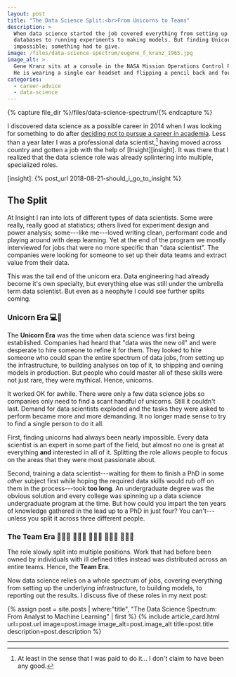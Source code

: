 ```yaml
---
layout: post
title: "The Data Science Split:<br>From Unicorns to Teams"
description: >
  When data science started the job covered everything from setting up
  databases to running experiments to making models. But finding Unicorns was
  impossible; something had to give.
image: /files/data-science-spectrum/eugene_f_kranz_1965.jpg
image_alt: >
  Gene Kranz sits at a console in the NASA Mission Operations Control Room.
  He is wearing a single ear headset and flipping a pencil back and forth.
categories:
  - career-advice
  - data-science
---
```


{% capture file_dir %}/files/data-science-spectrum/{% endcapture %}

I discovered data science as a possible career in 2014 when I was looking for
something to do after [deciding not to pursue a career in academia][phd]. Less
than a year later I was a professional data scientist,[^pro] having moved
across country and gotten a job with the help of [Insight][insight]. It was
there that I realized that the data science role was already splintering into
multiple, specialized roles.

[^pro]: At least in the sense that I was paid to do it... I don't claim to
    have been any good.

[phd]: /blog/should-i-get-a-phd/#but-there-are-no-jobs
[insight]: {% post_url 2018-08-21-should_i_go_to_insight %}

## The Split

At Insight I ran into lots of different types of data scientists. Some were
really, really good at statistics; others lived for experiment design and
power analysis; some---like me---loved writing clean, performant code and
playing around with deep learning. Yet at the end of the program we mostly
interviewed for jobs that were no more specific than "data scientist". The
companies were looking for someone to set up their data teams and extract
value from their data.

This was the tail end of the unicorn era. Data engineering had already become
it's own specialty, but everything else was still under the umbrella term
data scientist. But even as a neophyte I could see further splits coming.

### Unicorn Era 💻🦄

The **Unicorn Era** was the time when data science was first being
established. Companies had heard that "data was the new oil" and were
desperate to hire someone to refine it for them. They looked to hire
someone who could span the entire spectrum of data jobs, from setting up the
infrastructure, to building analyses on top of it, to shipping and owning
models in production. But people who could master all of these skills were not
just rare, they were mythical. Hence, unicorns.

It worked OK for awhile. There were only a few data science jobs so companies
only need to find a scant handful of unicorns. Still it couldn't last. Demand
for data scientists exploded and the tasks they were asked to perform became
more and more demanding. It no longer made sense to try to find a single
person to do it all. 

First, finding unicorns had always been nearly impossible. Every data
scientist is an expert in some part of the field, but almost no one is great
at everything **and** interested in all of it. Splitting the role allows
people to focus on the areas that they were most passionate about.

Second, training a data scientist---waiting for them to finish a PhD in some
_other_ subject first while hoping the required data skills would rub off on
them in the process---took **too long**. An undergraduate degree was the
obvious solution and every college was spinning up a data science
undergraduate program at the time. But how could you impart the ten years of
knowledge gathered in the lead up to a PhD in just four? You can't--- unless
you split it across three different people.

### The Team Era 🧑🏾‍💻 🧑🏻‍💻 🧑🏿‍💻 🧑🏽‍💻 🧑🏼‍💻

The role slowly split into multiple positions. Work that had before been owned
by individuals with ill defined titles instead was distributed across an
entire teams. Hence, the **Team Era**.

Now data science relies on a whole spectrum of jobs, covering everything from
setting up the underlying infrastructure, to building models, to reporting out
the results. I discuss five of these roles in my next post:

<div class="card-grid">
{% assign post = site.posts | where:"title", "The Data Science Spectrum:<br>From Analyst to Machine Learning" | first %}
{% include article_card.html
  url=post.url
  image=post.image
  image_alt=post.image_alt
  title=post.title
  description=post.description
%}
</div>

---
